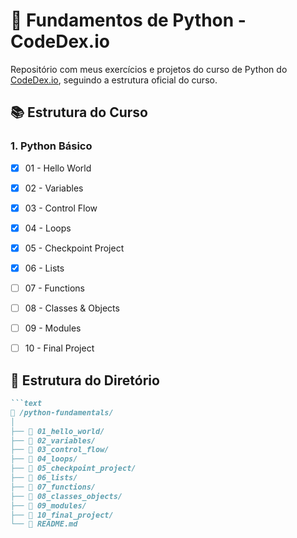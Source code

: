 # 🐍 Fundamentos de Python - CodeDex.io

Repositório com meus exercícios e projetos do curso de Python do [CodeDex.io](https://www.codedex.io/python/), seguindo a estrutura oficial do curso.

## 📚 Estrutura do Curso

### 1. Python Básico

- [x] 01 - Hello World 
  
- [x] 02 - Variables 
  
- [x] 03 - Control Flow
  
- [x] 04 - Loops
  
- [x] 05 - Checkpoint Project 
  
- [x] 06 - Lists 
  
- [ ] 07 - Functions 
  
- [ ] 08 - Classes & Objects 
  
- [ ] 09 - Modules 
  
- [ ] 10 - Final Project


## 📂 Estrutura do Diretório

```markdown
```text
📂 /python-fundamentals/
│
├── 📁 01_hello_world/
├── 📁 02_variables/
├── 📁 03_control_flow/
├── 📁 04_loops/
├── 📁 05_checkpoint_project/
├── 📁 06_lists/
├── 📁 07_functions/
├── 📁 08_classes_objects/
├── 📁 09_modules/
├── 📁 10_final_project/
└── 📝 README.md
